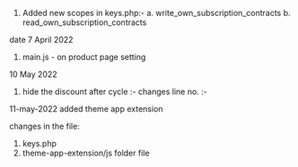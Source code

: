 1. Added new scopes in keys.php:-
    a. write_own_subscription_contracts
    b. read_own_subscription_contracts




date 7 April 2022

1. main.js - on product page setting



10 May 2022
1. hide the discount after cycle :-
changes
line no. :-


11-may-2022
added theme app extension

changes in the file:
1. keys.php
2. theme-app-extension/js folder file